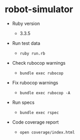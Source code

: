 # robot-simulator

* Ruby version
    - 3.3.5

* Run test data
  - `ruby run.rb`

* Check rubocop warnings 
  - `bundle exec rubocop`

* Fix rubocop warnings
  - `bundle exec rubocop -A`

* Run specs
  - `bundle exec rspec`

* Code coverage report
  - `open coverage/index.html`
